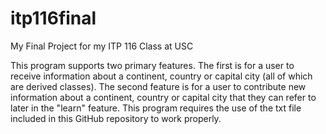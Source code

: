 # itp116final
My Final Project for my ITP 116 Class at USC

This program supports two primary features. The first is for a user to receive information about a
continent, country or capital city (all of which are derived classes). The second feature is for a user to
contribute new information about a continent, country or capital city that they can refer to later in the
"learn" feature. This program requires the use of the txt file included in this GitHub repository to work properly. 
